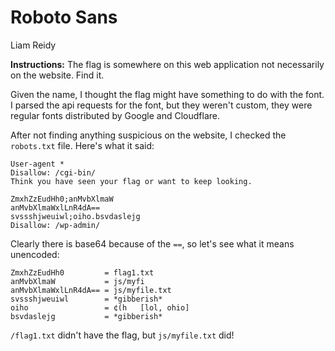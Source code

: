 # Roboto Sans
Liam Reidy

**Instructions:** The flag is somewhere on this web application not necessarily on the website. Find it.

Given the name, I thought the flag might have something to do with the font. I parsed the api requests for the font, but they weren't custom, they were regular fonts distributed by Google and Cloudflare.

After not finding anything suspicious on the website, I checked the `robots.txt` file. Here's what it said:
```
User-agent *
Disallow: /cgi-bin/
Think you have seen your flag or want to keep looking.

ZmxhZzEudHh0;anMvbXlmaW
anMvbXlmaWxlLnR4dA==
svssshjweuiwl;oiho.bsvdaslejg
Disallow: /wp-admin/
```

Clearly there is base64 because of the `==`, so let's see what it means unencoded:
```
ZmxhZzEudHh0         = flag1.txt
anMvbXlmaW           = js/myfi
anMvbXlmaWxlLnR4dA== = js/myfile.txt
svssshjweuiwl        = *gibberish*
oiho                 = ¢(h   [lol, ohio]
bsvdaslejg           = *gibberish*
```

`/flag1.txt` didn't have the flag, but `js/myfile.txt` did!
